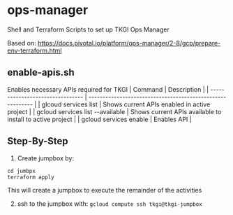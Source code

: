 # ops-manager

Shell and Terraform Scripts to set up TKGI Ops Manager

Based on: https://docs.pivotal.io/platform/ops-manager/2-8/gcp/prepare-env-terraform.html

## enable-apis.sh
Enables necessary APIs required for TKGI
| Command                          | Description                                                |
| -------------------------------- | ---------------------------------------------------------- |
| glcoud services list             | Shows current APIs enabled in active project               | 
| gcloud services list --available | Shows current APIs available to install to active project  |
| gcloud services enable <NAME>    | Enables API                                                |

## Step-By-Step
1. Create jumpbox by:
```
cd jumbpx
terraform apply
```
This will create a jumpbox to execute the remainder of the activities

2. ssh to the jumpbox with: `gcloud compute ssh tkgi@tkgi-jumpbox`